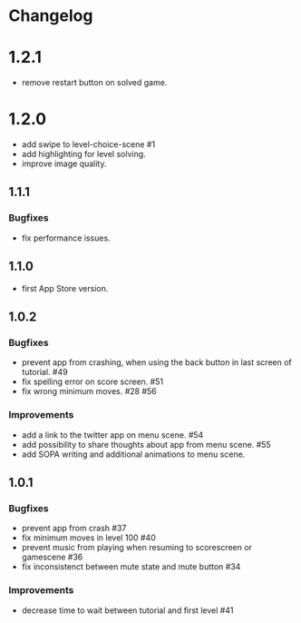 # Changelog

# 1.2.1

* remove restart button on solved game.

# 1.2.0

* add swipe to level-choice-scene #1
* add highlighting for level solving.
* improve image quality.

## 1.1.1

### Bugfixes

* fix performance issues.

## 1.1.0

* first App Store version.

## 1.0.2

### Bugfixes

* prevent app from crashing, when using the back button in last screen of tutorial. #49
* fix spelling error on score screen. #51
* fix wrong minimum moves. #28 #56

### Improvements

* add a link to the twitter app on menu scene. #54
* add possibility to share thoughts about app from menu scene. #55
* add SOPA writing and additional animations to menu scene.


## 1.0.1

### Bugfixes

* prevent app from crash #37
* fix minimum moves in level 100 #40
* prevent music from playing when resuming to scorescreen or gamescene #36
* fix inconsistenct between mute state and mute button #34

### Improvements

* decrease time to wait between tutorial and first level #41
